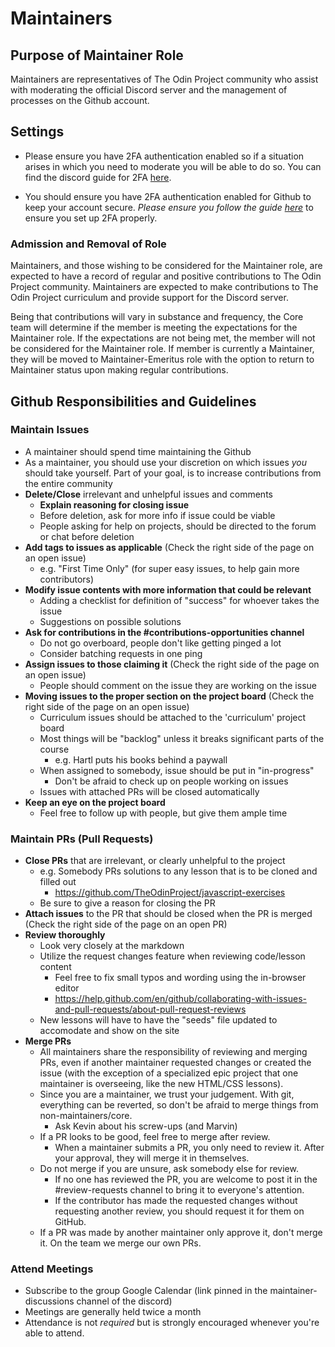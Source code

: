 # Maintainers

## Purpose of Maintainer Role

Maintainers are representatives of The Odin Project community who assist with moderating the official Discord server and the management of processes on the Github account.

## Settings 

- Please ensure you have 2FA authentication enabled so if a situation arises in which you need to moderate you will be able to do so. You can find the discord guide for 2FA [here](https://support.discord.com/hc/en-us/articles/219576828-Setting-up-Two-Factor-Authentication).

- You should ensure you have 2FA authentication enabled for Github to keep your account secure. _Please ensure you follow the guide [here](https://docs.github.com/en/authentication/securing-your-account-with-two-factor-authentication-2fa/configuring-two-factor-authentication)_ to ensure you set up 2FA properly.

### Admission and Removal of Role

Maintainers, and those wishing to be considered for the Maintainer role, are expected to have a record of regular and positive contributions to The Odin Project community. Maintainers are expected to make contributions to The Odin Project curriculum and provide support for the Discord server.

Being that contributions will vary in substance and frequency, the Core team will determine if the member is meeting the expectations for the Maintainer role. If the expectations are not being met, the member will not be considered for the Maintainer role. If member is currently a Maintainer, they will be moved to Maintainer-Emeritus role with the option to return to Maintainer status upon making regular contributions.

## Github Responsibilities and Guidelines

### Maintain Issues

- A maintainer should spend time maintaining the Github
- As a maintainer, you should use your discretion on which issues *you* should take yourself. Part of your goal, is to increase contributions from the entire community
- **Delete/Close** irrelevant and unhelpful issues and comments
    - **Explain reasoning for closing issue**
    - Before deletion, ask for more info if issue could be viable 
    - People asking for help on projects, should be directed to the forum or chat before deletion
- **Add tags to issues as applicable** (Check the right side of the page on an open issue)
    - e.g. "First Time Only" (for super easy issues, to help gain more contributors)
- **Modify issue contents with more information that could be relevant**
    - Adding a checklist for definition of "success" for whoever takes the issue
    - Suggestions on possible solutions
- **Ask for contributions in the #contributions-opportunities channel**
    - Do not go overboard, people don't like getting pinged a lot
    - Consider batching requests in one ping
- **Assign issues to those claiming it** (Check the right side of the page on an open issue)
    - People should comment on the issue they are working on the issue
- **Moving issues to the proper section on the project board** (Check the right side of the page on an open issue)
    - Curriculum issues should be attached to the 'curriculum' project board
    - Most things will be "backlog" unless it breaks significant parts of the course
        - e.g. Hartl puts his books behind a paywall
    - When assigned to somebody, issue should be put in "in-progress"
        - Don't be afraid to check up on people working on issues
    - Issues with attached PRs will be closed automatically
- **Keep an eye on the project board**
    - Feel free to follow up with people, but give them ample time

### Maintain PRs (Pull Requests)

- **Close PRs** that are irrelevant, or clearly unhelpful to the project
    - e.g. Somebody PRs solutions to any lesson that is to be cloned and filled out
        - https://github.com/TheOdinProject/javascript-exercises
    - Be sure to give a reason for closing the PR
- **Attach issues** to the PR that should be closed when the PR is merged (Check the right side of the page on an open PR)
- **Review thoroughly**
    - Look very closely at the markdown
    - Utilize the request changes feature when reviewing code/lesson content
        - Feel free to fix small typos and wording using the in-browser editor
        -  https://help.github.com/en/github/collaborating-with-issues-and-pull-requests/about-pull-request-reviews
    - New lessons will have to have the "seeds" file updated to accomodate and show on the site
- **Merge PRs**
    - All maintainers share the responsibility of reviewing and merging PRs, even if another maintainer requested changes or created the issue (with the exception of a specialized epic project that one maintainer is overseeing, like the new HTML/CSS lessons).
    - Since you are a maintainer, we trust your judgement. With git, everything can be reverted, so don't be afraid to merge things from non-maintainers/core.
        - Ask Kevin about his screw-ups (and Marvin)
    - If a PR looks to be good, feel free to merge after review.
        - When a maintainer submits a PR, you only need to review it. After your approval, they will merge it in themselves.
    - Do not merge if you are unsure, ask somebody else for review.
        - If no one has reviewed the PR, you are welcome to post it in the #review-requests channel to bring it to everyone's attention.
        - If the contributor has made the requested changes without requesting another review, you should request it for them on GitHub.
    - If a PR was made by another maintainer only approve it, don't merge it. On the team we merge our own PRs.

### Attend Meetings

- Subscribe to the group Google Calendar (link pinned in the maintainer-discussions channel of the discord)
- Meetings are generally held twice a month
- Attendance is not *required* but is strongly encouraged whenever you're able to attend.
